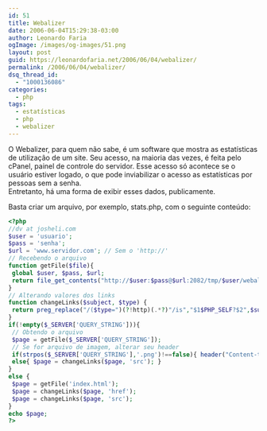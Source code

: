 ```yaml
---
id: 51
title: Webalizer
date: 2006-06-04T15:29:38-03:00
author: Leonardo Faria
ogImage: /images/og-images/51.png
layout: post
guid: https://leonardofaria.net/2006/06/04/webalizer/
permalink: /2006/06/04/webalizer/
dsq_thread_id:
  - "1000136086"
categories:
  - php
tags:
  - estatísticas
  - php
  - webalizer
---
```

O Webalizer, para quem não sabe, é um software que mostra as estatísticas de utilização de um site. Seu acesso, na maioria das vezes, é feita pelo cPanel, painel de controle do servidor. Esse acesso só acontece se o usuário estiver logado, o que pode inviabilizar o acesso as estatísticas por pessoas sem a senha.  
Entretanto, há uma forma de exibir esses dados, publicamente.  
<!--more-->


Basta criar um arquivo, por exemplo, stats.php, com o seguinte conteúdo:

```php
<?php
//dv at josheli.com
$user = 'usuario';
$pass = 'senha';
$url = 'www.servidor.com'; // Sem o 'http://'
// Recebendo o arquivo
function getFile($file){
 global $user, $pass, $url;
 return file_get_contents("http://$user:$pass@$url:2082/tmp/$user/webalizer/$file");
}
// Alterando valores dos links
function changeLinks($subject, $type) {
 return preg_replace("/($type=")(?!http)(.*?)"/is","$1$PHP_SELF?$2",$subject);
}
if(!empty($_SERVER['QUERY_STRING'])){
 // Obtendo o arquivo
 $page = getFile($_SERVER['QUERY_STRING']);
 // Se for arquivo de imagem, alterar seu header
 if(strpos($_SERVER['QUERY_STRING'],'.png')!==false){ header("Content-type: image/png"); }
 else{ $page = changeLinks($page, 'src'); }
}
else {
 $page = getFile('index.html');
 $page = changeLinks($page, 'href');
 $page = changeLinks($page, 'src');
}
echo $page;
?>
```
